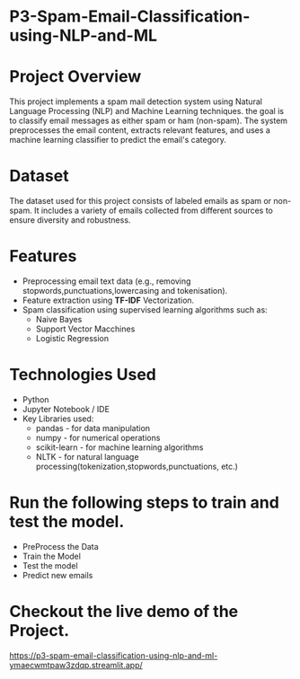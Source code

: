 # P3-Spam-Email-Classification-using-NLP-and-ML
# Project Overview 
<p> This project implements a spam mail detection system using Natural Language Processing (NLP) and Machine Learning techniques. the goal is to classify email messages as either spam or ham (non-spam). The system preprocesses the email content, extracts relevant features, and uses a machine learning classifier to predict the email's category.</p>


# Dataset
<p> The dataset used for this project consists of labeled emails as spam or non-spam. It includes a variety of emails collected from different sources to ensure diversity and robustness. </p>

# Features
<ul>
  <li>Preprocessing email text data (e.g., removing stopwords,punctuations,lowercasing and tokenisation).</li>
  <li>Feature extraction using <strong>TF-IDF</strong> Vectorization.</li>
  <li>Spam classification using supervised learning algorithms such as:
     <ul> 
        <li>Naive Bayes</li>
        <li>Support Vector Macchines</li>
        <li>Logistic Regression</li>
     </ul>
</ul>


# Technologies Used
 <ul>
    <li>Python</li>
    <li>Jupyter Notebook / IDE</li>
    <li>Key Libraries used:
       <ul> 
          <li>pandas - for data manipulation</li>
          <li>numpy - for numerical operations</li>
          <li>scikit-learn - for machine learning algorithms</li>
          <li>NLTK - for natural language processing(tokenization,stopwords,punctuations, etc.)</li>
       </ul>
 </ul>

 # Run the following steps to train and test the model.
 <ul>
    <li>PreProcess the Data</li>
    <li>Train the Model</li>
    <li>Test the model</li>
    <li>Predict new emails</li>
 </ul>

# Checkout the live demo of the Project.

https://p3-spam-email-classification-using-nlp-and-ml-ymaecwmtpaw3zdqp.streamlit.app/
